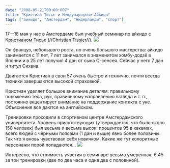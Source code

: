 ```yaml
---
date: "2008-05-21T00:00:00Z"
title: "Кристиан Тисье и Международное Айкидо"
tags: ["айкидо", "Амстердам", "Нидерланды", "спорт"]
---
```


17—18 мая у нас в Амстердаме был учебный семинар по айкидо с [Кристианом Тисье](http://www.christiantissier.com/) (//Christian Tissier//).
![](img:4.bp.blogspot.com/-2skgzQ66hqw/SDQpu8GPBRI/AAAAAAAAAE4/OjZOPpZFSU4/s1600/CTissier.jpg)

Он француз, небольшого роста, но очень большого мастерства: айкидо занимается с 11 лет, 7 лет занимался в знаменитом хомбу-додзё в Японии и в 25 лет получил 4 дан от сына О-сенсея. Сейчас у него 7 дан и титул Сихана.

Двигается Кристиан в свои 57 очень быстро и технично, почти всегда техники завершаются высокой страховкой.

<!--more-->

Кристиан уделяет большое внимание деталям: правильному положению тела, рук, правильному направлению взгляда и т. п., постоянно акцентирует внимание на поддержание контакта с уке. Объяснения все даются на английском.

Тренировки проходили в спортивном центре Амстердамского университета. Уровень присутствующих (утверждается, что было около 150 человек) был весьма и весьма высок: процентов 95 в хакамах, всего людей с чёрными поясами (1 дан и выше) явно более половины. Так что я вновь чувствовал себя новичком. Какие же тут колоритные персонажи порой попадаются…
![](img:2.bp.blogspot.com/-j1Ojr5uD7s8/SDQsw8GPBSI/AAAAAAAAAFA/ZdxU2mJefCk/s1600/tissier08022.jpg)

Интересно, что стоимость участия в семинаре весьма умеренная: €&nbsp;45 за три тренировки (две по два часа и одна два с половиной).
